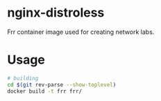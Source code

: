 # nginx-distroless

Frr container image used for creating network labs.

# Usage
```sh
# building
cd $(git rev-parse --show-toplevel)
docker build -t frr frr/
```
